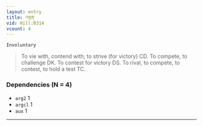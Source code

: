 ```yaml
---
layout: entry
title: འགྲན་
vid: Hill:0314
vcount: 4
---
```

`Involuntary` 
> To vie with, contend with; to strive (for victory) CD\.
 To compete, to challenge DK\.
To contest for victory DS\.
 To rival, to compete, to contest, to hold a test TC\.

### Dependencies (N = 4)
* `arg2` 1
* `argcl` 1
* `aux` 1

---

